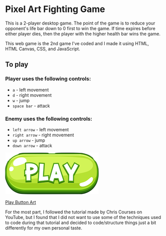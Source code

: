 # Pixel Art Fighting Game

This is a 2-player desktop game. The point of the game is to reduce your opponent's life bar down to 0 first to win the game. If time expires before either player dies, then the player with the higher health bar wins the game.

This web game is the 2nd game I've coded and I made it using HTML, HTML Canvas, CSS, and JavaScript.

## To play

### Player uses the following controls:
- `a` - left movement
- `d` - right movement
- `w` - jump
- `space bar` - attack

### Enemy uses the following controls:
- `left arrow` - left movement
- `right arrow` - right movement
- `up arrow` - jump
- `down arrow` - attack


[![Play Game](<green_play.png>)](<https://joanna-foss.github.io/pixel-art-fighting-game/> "Fighting Game")

[Play Button Art](<https://www.vecteezy.com/free-vector/game-buttons>)


For the most part, I followed the tutorial made by Chris Courses on YouTube, but I found that I did not want to use some of the techniques used to code during that tutorial and decided to code/structure things just a bit differently for my own personal taste.
